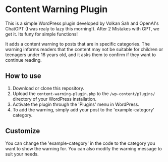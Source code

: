 # Content Warning Plugin

This is a simple WordPress plugin developed by Volkan Sah and OpenAI's ChatGPT (I was realy to lazy this morning!). After 2 Mistakes with GPT, we get it. Its funy for simple functions!

It adds a content warning to posts that are in specific categories. The warning informs readers that the content may not be suitable for children or teenagers under 16 years old, and it asks them to confirm if they want to continue reading.

## How to use

1. Download or clone this repository.
2. Upload the `content-warning-plugin.php` to the `/wp-content/plugins/` directory of your WordPress installation.
3. Activate the plugin through the 'Plugins' menu in WordPress.
4. To add the warning, simply add your post to the 'example-category' category.

## Customize

You can change the 'example-category' in the code to the category you want to show the warning for. You can also modify the warning message to suit your needs.
